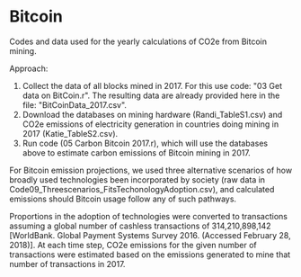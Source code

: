 # Bitcoin
Codes and data used for the yearly calculations of CO2e from Bitcoin mining.

Approach:
1. Collect the data of all blocks mined in 2017. For this use code: "03 Get data on BitCoin.r". The resulting data are already provided here in the file: "BitCoinData_2017.csv".
2. Download the databases on mining hardware (Randi_TableS1.csv) and CO2e emissions of electricity generation in countries doing mining in 2017 (Katie_TableS2.csv).
3. Run code (05 Carbon Bitcoin 2017.r), which will use the databases above to estimate carbon emissions of Bitcoin mining in 2017.

For Bitcoin emission projections, we used three alternative scenarios of how broadly used technologies been incorporated by society (raw data in Code09_Threescenarios_FitsTechonologyAdoption.csv), and calculated emissions should Bitcoin usage follow any of such pathways. 

Proportions in the adoption of technologies were converted to transactions assuming a global number of cashless transactions of 314,210,898,142 [WorldBank. Global Payment Systems Survey 2016. (Accessed February 28, 2018)]. At each time step, CO2e emissions for the given number of transactions were estimated based on the emissions generated to mine that number of transactions in 2017.
